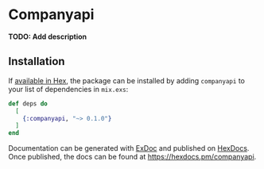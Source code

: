 # Companyapi

**TODO: Add description**

## Installation

If [available in Hex](https://hex.pm/docs/publish), the package can be installed
by adding `companyapi` to your list of dependencies in `mix.exs`:

```elixir
def deps do
  [
    {:companyapi, "~> 0.1.0"}
  ]
end
```

Documentation can be generated with [ExDoc](https://github.com/elixir-lang/ex_doc)
and published on [HexDocs](https://hexdocs.pm). Once published, the docs can
be found at <https://hexdocs.pm/companyapi>.

